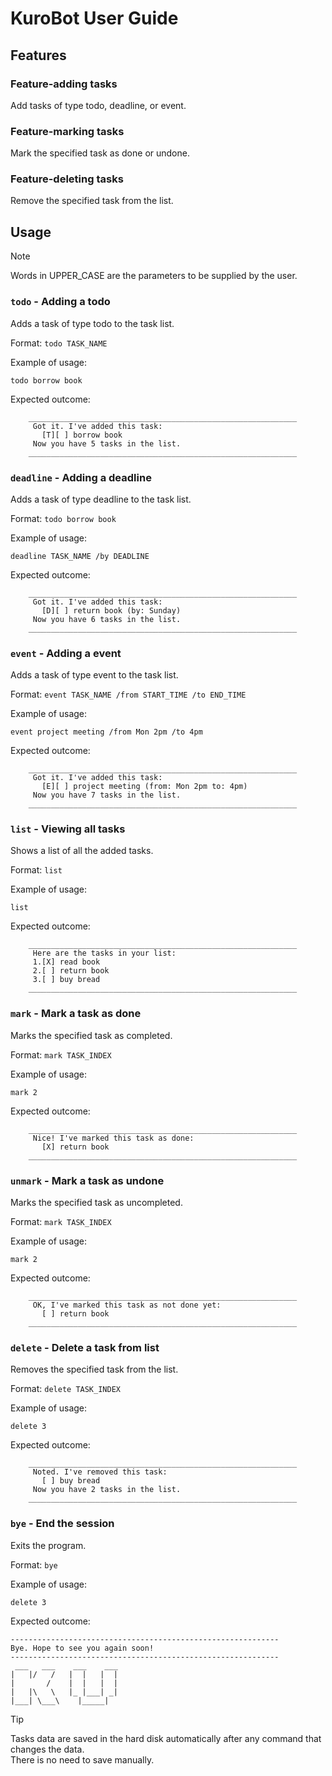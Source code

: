 # KuroBot User Guide

## Features 

### Feature-adding tasks

Add tasks of type todo, deadline, or event.

### Feature-marking tasks

Mark the specified task as done or undone.

### Feature-deleting tasks

Remove the specified task from the list.

## Usage
> [!NOTE]
> Words in UPPER_CASE are the parameters to be supplied by the user.


### `todo` - Adding a todo

Adds a task of type todo to the task list.

Format:
`todo TASK_NAME`

Example of usage: 

`todo borrow book`

Expected outcome:

```
    ____________________________________________________________
     Got it. I've added this task:
       [T][ ] borrow book
     Now you have 5 tasks in the list.
    ____________________________________________________________
```
### `deadline` - Adding a deadline

Adds a task of type deadline to the task list.

Format:
`todo borrow book`

Example of usage:

`deadline TASK_NAME /by DEADLINE`

Expected outcome:

```
    ____________________________________________________________
     Got it. I've added this task:
       [D][ ] return book (by: Sunday)
     Now you have 6 tasks in the list.
    ____________________________________________________________
```

### `event` - Adding a event

Adds a task of type event to the task list.

Format:
`event TASK_NAME /from START_TIME /to END_TIME`

Example of usage:

`event project meeting /from Mon 2pm /to 4pm`

Expected outcome:

```
    ____________________________________________________________
     Got it. I've added this task:
       [E][ ] project meeting (from: Mon 2pm to: 4pm)
     Now you have 7 tasks in the list.
    ____________________________________________________________
```

### `list` - Viewing all tasks

Shows a list of all the added tasks.

Format:
`list`

Example of usage:

`list`

Expected outcome:

```
    ____________________________________________________________
     Here are the tasks in your list:
     1.[X] read book
     2.[ ] return book
     3.[ ] buy bread
    ____________________________________________________________
```

### `mark` - Mark a task as done

Marks the specified task as completed.

Format:
`mark TASK_INDEX`

Example of usage:

`mark 2`

Expected outcome:

```
    ____________________________________________________________
     Nice! I've marked this task as done:
       [X] return book
    ____________________________________________________________

```

### `unmark` - Mark a task as undone

Marks the specified task as uncompleted.

Format:
`mark TASK_INDEX`

Example of usage:

`mark 2`

Expected outcome:

```
    ____________________________________________________________
     OK, I've marked this task as not done yet:
       [ ] return book
    ____________________________________________________________

``` 

### `delete` - Delete a task from list

Removes the specified task from the list.

Format:
`delete TASK_INDEX`

Example of usage:

`delete 3`

Expected outcome:

```
    ____________________________________________________________
     Noted. I've removed this task:
       [ ] buy bread
     Now you have 2 tasks in the list.
    ____________________________________________________________

```

### `bye` - End the session

Exits the program.

Format:
`bye`

Example of usage:

`delete 3`

Expected outcome:

```
------------------------------------------------------------
Bye. Hope to see you again soon!
------------------------------------------------------------
 ___   ___    ___    ___ 
|   |/   /   |  |   |  | 
|       /    |  |   |  | 
|   |\   \   |_ |___| _| 
|___| \___\    |_____|   

```


> [!TIP]
> Tasks data are saved in the hard disk automatically after any command that changes the data. \
> There is no need to save manually.
